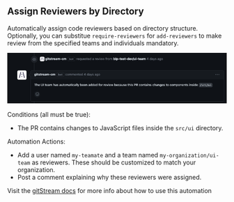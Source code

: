 ## Assign Reviewers by Directory

Automatically assign code reviewers based on directory structure. Optionally, you can substitue `require-reviewers` for `add-reviewers` to make review from the specified teams and individuals mandatory.

![Assign Reviewers by Directory](assign_reviewers_by_directory.png)

Conditions (all must be true):
* The PR contains changes to JavaScript files inside the `src/ui` directory.

Automation Actions:
* Add a user named `my-teamate` and a team named `my-organization/ui-team` as reviewers. These should be customized to match your organization.
* Post a comment explaining why these reviewers were assigned.

Visit the [gitStream docs](https://docs.gitstream.cm/) for more info about how to use this automation